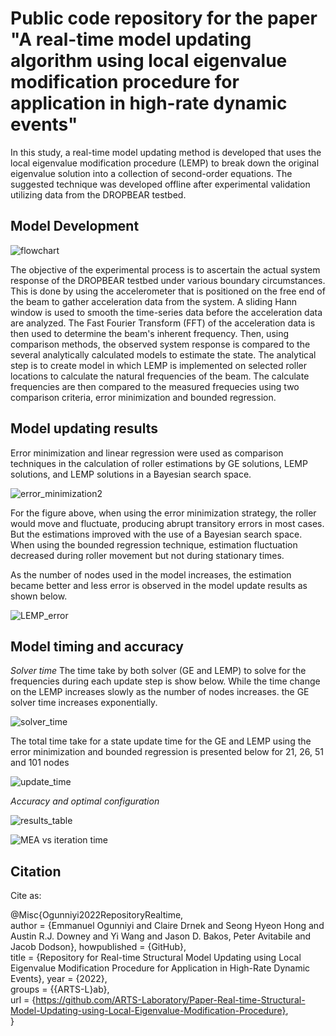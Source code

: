 # Public code repository for the paper "A real-time model updating algorithm using local eigenvalue modification procedure for application in high-rate dynamic events"

In this study, a real-time model updating method is developed that uses the local eigenvalue modification procedure (LEMP) to break down the original eigenvalue solution into a collection of second-order equations. The suggested technique was developed offline after experimental validation utilizing data from the DROPBEAR testbed.

## Model Development

![flowchart](https://user-images.githubusercontent.com/69466658/183709539-5ef94c32-45e0-4e06-9d5a-e75d349e7809.PNG)

The objective of the experimental process is to ascertain the actual system response of the DROPBEAR testbed under various boundary circumstances. This is done by using the accelerometer that is positioned on the free end of the beam to gather acceleration data from the system. A sliding Hann window is used to smooth the time-series data before the acceleration data are analyzed. The Fast Fourier Transform (FFT) of the acceleration data is then used to determine the beam's inherent frequency. Then, using comparison methods, the observed system response is compared to the several analytically calculated models to estimate the state. The analytical step is to create model in which LEMP is implemented on selected roller locations to calculate the natural frequencies of the beam. The calculate frequencies are then compared to the measured frequecies using two comparison criteria, error minimization and bounded regression.

## Model updating results
Error minimization and linear regression were used as comparison techniques in the calculation of roller estimations by GE solutions, LEMP solutions, and LEMP solutions in a Bayesian search space.

![error_minimization2](https://user-images.githubusercontent.com/69466658/183679692-5af63bb4-afc1-4b92-80cb-8a89e4e9ab6f.jpg)

For the figure above, when using the error minimization strategy, the roller would move and fluctuate, producing abrupt transitory errors in most cases. But the estimations improved with the use of a Bayesian search space. When using the bounded regression technique, estimation fluctuation decreased during roller movement but not during stationary times.

As the number of nodes used in the model increases, the estimation became better and less error is observed in the model update results as shown below.

![LEMP_error](https://user-images.githubusercontent.com/69466658/183681404-0d3e561f-1113-41f0-8bb6-a2c6c89c6ca9.JPG)

## Model timing and accuracy

*Solver time*
The time take by both solver (GE and LEMP) to solve for the frequencies during each update step is show below. While the time change on the LEMP increases slowly as the number of nodes increases. the GE solver time increases exponentially.

![solver_time](https://user-images.githubusercontent.com/69466658/183707289-4ad0170d-8f82-4f04-95c8-c115dc91c6c4.jpg)

The total time take for a state update time for the GE and LEMP using the error minimization and bounded regression is presented below for 21, 26, 51 and 101 nodes

![update_time](https://user-images.githubusercontent.com/69466658/183707450-fcfb7875-4406-46a8-a433-a415494b6b7f.jpg)

*Accuracy and optimal configuration*

![results_table](https://user-images.githubusercontent.com/69466658/183708884-4ab440cf-aea6-4fae-a43f-4f8a865d8399.PNG)

![MEA vs iteration time](https://user-images.githubusercontent.com/69466658/183709382-925348ea-1aca-46bd-bdcb-dc8d5ddd8072.jpg)

## Citation

Cite as:

@Misc{Ogunniyi2022RepositoryRealtime,  
author = {Emmanuel Ogunniyi and Claire Drnek and Seong Hyeon Hong and Austin R.J. Downey and Yi Wang and Jason D. Bakos, Peter Avitabile and Jacob Dodson},
howpublished = {GitHub},  
title = {Repository for Real-time Structural Model Updating using Local Eigenvalue Modification Procedure for Application in High-Rate Dynamic Events},
year = {2022},  
groups = {{ARTS-L}ab},  
url = {https://github.com/ARTS-Laboratory/Paper-Real-time-Structural-Model-Updating-using-Local-Eigenvalue-Modification-Procedure},  
}  


